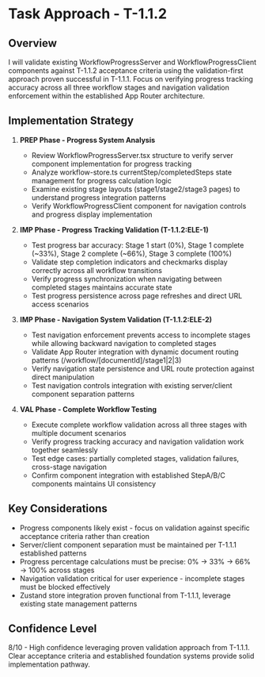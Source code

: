 # Task Approach - T-1.1.2

## Overview
I will validate existing WorkflowProgressServer and WorkflowProgressClient components against T-1.1.2 acceptance criteria using the validation-first approach proven successful in T-1.1.1. Focus on verifying progress tracking accuracy across all three workflow stages and navigation validation enforcement within the established App Router architecture.

## Implementation Strategy

1. **PREP Phase - Progress System Analysis**
   - Review WorkflowProgressServer.tsx structure to verify server component implementation for progress tracking
   - Analyze workflow-store.ts currentStep/completedSteps state management for progress calculation logic
   - Examine existing stage layouts (stage1/stage2/stage3 pages) to understand progress integration patterns
   - Verify WorkflowProgressClient component for navigation controls and progress display implementation

2. **IMP Phase - Progress Tracking Validation (T-1.1.2:ELE-1)**
   - Test progress bar accuracy: Stage 1 start (0%), Stage 1 complete (~33%), Stage 2 complete (~66%), Stage 3 complete (100%)
   - Validate step completion indicators and checkmarks display correctly across all workflow transitions
   - Verify progress synchronization when navigating between completed stages maintains accurate state
   - Test progress persistence across page refreshes and direct URL access scenarios

3. **IMP Phase - Navigation System Validation (T-1.1.2:ELE-2)**
   - Test navigation enforcement prevents access to incomplete stages while allowing backward navigation to completed stages
   - Validate App Router integration with dynamic document routing patterns (/workflow/[documentId]/stage1|2|3)
   - Verify navigation state persistence and URL route protection against direct manipulation
   - Test navigation controls integration with existing server/client component separation patterns

4. **VAL Phase - Complete Workflow Testing**
   - Execute complete workflow validation across all three stages with multiple document scenarios
   - Verify progress tracking accuracy and navigation validation work together seamlessly
   - Test edge cases: partially completed stages, validation failures, cross-stage navigation
   - Confirm component integration with established StepA/B/C components maintains UI consistency

## Key Considerations

- Progress components likely exist - focus on validation against specific acceptance criteria rather than creation
- Server/client component separation must be maintained per T-1.1.1 established patterns
- Progress percentage calculations must be precise: 0% → 33% → 66% → 100% across stages
- Navigation validation critical for user experience - incomplete stages must be blocked effectively
- Zustand store integration proven functional from T-1.1.1, leverage existing state management patterns

## Confidence Level
8/10 - High confidence leveraging proven validation approach from T-1.1.1. Clear acceptance criteria and established foundation systems provide solid implementation pathway.